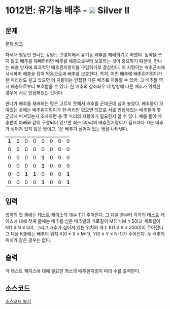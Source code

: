 # 1012번: 유기농 배추 - <img src="https://static.solved.ac/tier_small/9.svg" style="height:20px" /> Silver II

<!-- performance -->

<!-- 문제 제출 후 깃허브에 푸시를 했을 때 제출한 코드의 성능이 입력될 공간입니다.-->

<!-- end -->

## 문제

[문제 링크](https://boj.kr/1012)


<p>차세대 영농인 한나는 강원도 고랭지에서 유기농 배추를 재배하기로 하였다. 농약을 쓰지 않고&nbsp;배추를 재배하려면 배추를 해충으로부터 보호하는 것이 중요하기 때문에, 한나는 해충 방지에&nbsp;효과적인 배추흰지렁이를 구입하기로 결심한다. 이 지렁이는 배추근처에 서식하며 해충을 잡아&nbsp;먹음으로써 배추를 보호한다. 특히, 어떤 배추에 배추흰지렁이가 한 마리라도 살고 있으면 이 지렁이는 인접한 다른 배추로 이동할 수 있어, 그 배추들 역시 해충으로부터 보호받을 수 있다. 한 배추의 상하좌우 네 방향에 다른 배추가 위치한 경우에 서로 인접해있는 것이다.</p>

<p>한나가 배추를 재배하는 땅은 고르지 못해서 배추를 군데군데 심어 놓았다. 배추들이 모여있는 곳에는 배추흰지렁이가 한 마리만 있으면 되므로 서로 인접해있는 배추들이 몇 군데에 퍼져있는지 조사하면 총 몇 마리의 지렁이가 필요한지 알 수 있다. 예를 들어 배추밭이 아래와 같이 구성되어 있으면 최소 5마리의 배추흰지렁이가 필요하다. 0은 배추가 심어져 있지 않은 땅이고, 1은 배추가 심어져 있는 땅을 나타낸다.</p>

<table class="table table-bordered" style="width:40%">
<tbody>
<tr>
<td style="text-align:center; width:4%"><strong>1</strong></td>
<td style="text-align:center; width:4%"><strong>1</strong></td>
<td style="text-align:center; width:4%">0</td>
<td style="text-align:center; width:4%">0</td>
<td style="text-align:center; width:4%">0</td>
<td style="text-align:center; width:4%">0</td>
<td style="text-align:center; width:4%">0</td>
<td style="text-align:center; width:4%">0</td>
<td style="text-align:center; width:4%">0</td>
<td style="text-align:center; width:4%">0</td>
</tr>
<tr>
<td style="text-align:center; width:4%">0</td>
<td style="text-align:center; width:4%"><strong>1</strong></td>
<td style="text-align:center; width:4%">0</td>
<td style="text-align:center; width:4%">0</td>
<td style="text-align:center; width:4%">0</td>
<td style="text-align:center; width:4%">0</td>
<td style="text-align:center; width:4%">0</td>
<td style="text-align:center; width:4%">0</td>
<td style="text-align:center; width:4%">0</td>
<td style="text-align:center; width:4%">0</td>
</tr>
<tr>
<td style="text-align:center; width:4%">0</td>
<td style="text-align:center; width:4%">0</td>
<td style="text-align:center; width:4%">0</td>
<td style="text-align:center; width:4%">0</td>
<td style="text-align:center; width:4%"><strong>1</strong></td>
<td style="text-align:center; width:4%">0</td>
<td style="text-align:center; width:4%">0</td>
<td style="text-align:center; width:4%">0</td>
<td style="text-align:center; width:4%">0</td>
<td style="text-align:center; width:4%">0</td>
</tr>
<tr>
<td style="text-align:center; width:4%">0</td>
<td style="text-align:center; width:4%">0</td>
<td style="text-align:center; width:4%">0</td>
<td style="text-align:center; width:4%">0</td>
<td style="text-align:center; width:4%"><strong>1</strong></td>
<td style="text-align:center; width:4%">0</td>
<td style="text-align:center; width:4%">0</td>
<td style="text-align:center; width:4%">0</td>
<td style="text-align:center; width:4%">0</td>
<td style="text-align:center; width:4%">0</td>
</tr>
<tr>
<td style="text-align:center; width:4%">0</td>
<td style="text-align:center; width:4%">0</td>
<td style="text-align:center; width:4%"><strong>1</strong></td>
<td style="text-align:center; width:4%"><strong>1</strong></td>
<td style="text-align:center; width:4%">0</td>
<td style="text-align:center; width:4%">0</td>
<td style="text-align:center; width:4%">0</td>
<td style="text-align:center; width:4%"><strong>1</strong></td>
<td style="text-align:center; width:4%"><strong>1</strong></td>
<td style="text-align:center; width:4%"><strong>1</strong></td>
</tr>
<tr>
<td style="text-align:center; width:4%">0</td>
<td style="text-align:center; width:4%">0</td>
<td style="text-align:center; width:4%">0</td>
<td style="text-align:center; width:4%">0</td>
<td style="text-align:center; width:4%"><strong>1</strong></td>
<td style="text-align:center; width:4%">0</td>
<td style="text-align:center; width:4%">0</td>
<td style="text-align:center; width:4%"><strong>1</strong></td>
<td style="text-align:center; width:4%"><strong>1</strong></td>
<td style="text-align:center; width:4%"><strong>1</strong></td>
</tr>
</tbody>
</table>



## 입력


<p>입력의 첫 줄에는 테스트 케이스의 개수 T가 주어진다. 그 다음 줄부터 각각의 테스트 케이스에 대해 첫째 줄에는 배추를 심은 배추밭의 가로길이 M(1 ≤ M ≤ 50)과 세로길이 N(1 ≤ N ≤ 50), 그리고 배추가 심어져 있는 위치의 개수 K(1 ≤ K ≤ 2500)이 주어진다. 그 다음 K줄에는 배추의 위치 X(0 ≤ X ≤ M-1), Y(0 ≤ Y ≤ N-1)가 주어진다. 두 배추의 위치가 같은 경우는 없다.</p>



## 출력


<p>각 테스트 케이스에 대해 필요한 최소의 배추흰지렁이 마리 수를 출력한다.</p>



## 소스코드

[소스코드 보기](유기농%20배추.py)